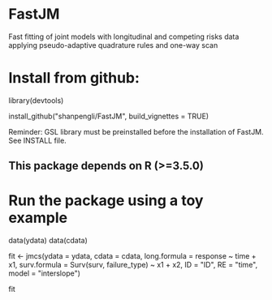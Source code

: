 # FastJM
Fast fitting of joint models with longitudinal and competing risks data applying pseudo-adaptive quadrature rules and one-way scan

# Install from github:
library(devtools)

install_github("shanpengli/FastJM", build_vignettes = TRUE)

Reminder: GSL library must be preinstalled before the installation of FastJM. See INSTALL file.

## This package depends on R (>=3.5.0)

# Run the package using a toy example 
data(ydata)
data(cdata)

fit <- jmcs(ydata = ydata, cdata = cdata,
                    long.formula = response ~ time + x1,
                    surv.formula = Surv(surv, failure_type) ~ x1 + x2,
                    ID = "ID",
                    RE = "time",
                    model = "interslope")

fit


